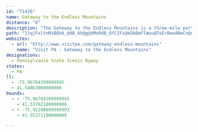 ```yaml
---
id: "71426"
name: Gateway to the Endless Mountains
distance: "0"
description: "The Gateway to the Endless Mountains is a three-mile portion of Route 6 that offers a picturesque view of the Susquehanna Riverand the Endless Mountains."
path: "}}q|FxltnMzBQhA_@dB_Ah@g@dMoRdB_DfC{Fx@kDbBmFlWuu@ToErBeeANeCn@oET}CB{BEmBIEyEoMgA{FgEiY[mAc@k@{@m@iBk@{BJoBQ}Cq@kBcAgBq@mCs@sB_@sHk@wHAyCRmCr@}CrBcDl@qCjAiAGk@c@SYuAmHIy@DaCr@sDE_A"
websites:
  - url: "http://www.visitpa.com/gateway-endless-mountains"
    name: "Visit PA - Gateway to the Endless Mountains"
designations:
  - Pennsylvania State Scenic Byway
states:
  - PA
ll:
  - -75.96764399999995
  - 41.54863000000006
bounds:
  - - -75.96764399999995
    - 41.53762100000006
  - - -75.92208099999993
    - 41.55371100000008

---
```


